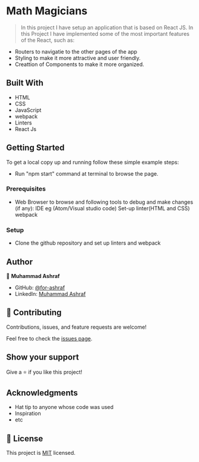 # Math Magicians

>In this project I have setup an application that is based on React JS. In this Project I have implemented some of the most important features of the React, such as: 

 - Routers to navigatie to the other pages of the app
 - Styling to make it more attractive and user friendly.
 - Creattion of Components to make it more organized.
 
## Built With

- HTML
- CSS
- JavaScript
- webpack
- Linters
- React Js

## Getting Started
To get a local copy up and running follow these simple example steps:
 - Run "npm start" command at terminal to browse the page.

### Prerequisites

  - Web Browser to browse and following tools to debug and make changes (if any):
      IDE eg (Atom/Visual studio code)
      Set-up linter(HTML and CSS)
      webpack

### Setup
  - Clone the github repository and set up linters and webpack


## Author

👤 **Muhammad Ashraf**

- GitHub: [@for-ashraf](https://github.com/for-ashraf)
- LinkedIn: [Muhammad Ashraf](https://www.linkedin.com/)


## 🤝 Contributing

Contributions, issues, and feature requests are welcome!

Feel free to check the <a href="https://github.com/for-ashraf/Math-Magicians/issues">issues page</a>.

## Show your support

Give a ⭐️ if you like this project!

## Acknowledgments

- Hat tip to anyone whose code was used
- Inspiration
- etc

## 📝 License

This project is [MIT](./MIT.md) licensed.
